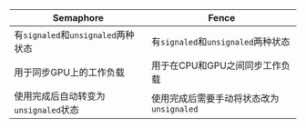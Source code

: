 | Semaphore | Fence |
| --- | --- |
| 有`signaled`和`unsignaled`两种状态 | 有`signaled`和`unsignaled`两种状态 |
| 用于同步GPU上的工作负载 | 用于在CPU和GPU之间同步工作负载 |
| 使用完成后自动转变为`unsignaled`状态 | 使用完成后需要手动将状态改为`unsignaled` |
